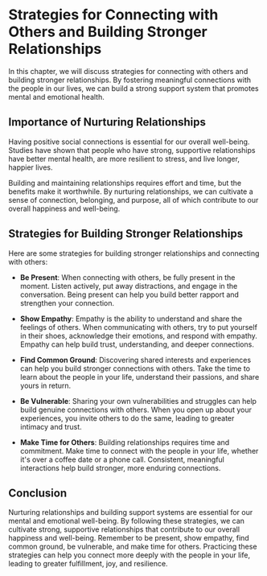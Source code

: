 Strategies for Connecting with Others and Building Stronger Relationships
==========================================================================================================================================

In this chapter, we will discuss strategies for connecting with others and building stronger relationships. By fostering meaningful connections with the people in our lives, we can build a strong support system that promotes mental and emotional health.

Importance of Nurturing Relationships
-------------------------------------

Having positive social connections is essential for our overall well-being. Studies have shown that people who have strong, supportive relationships have better mental health, are more resilient to stress, and live longer, happier lives.

Building and maintaining relationships requires effort and time, but the benefits make it worthwhile. By nurturing relationships, we can cultivate a sense of connection, belonging, and purpose, all of which contribute to our overall happiness and well-being.

Strategies for Building Stronger Relationships
----------------------------------------------

Here are some strategies for building stronger relationships and connecting with others:

* **Be Present**: When connecting with others, be fully present in the moment. Listen actively, put away distractions, and engage in the conversation. Being present can help you build better rapport and strengthen your connection.

* **Show Empathy**: Empathy is the ability to understand and share the feelings of others. When communicating with others, try to put yourself in their shoes, acknowledge their emotions, and respond with empathy. Empathy can help build trust, understanding, and deeper connections.

* **Find Common Ground**: Discovering shared interests and experiences can help you build stronger connections with others. Take the time to learn about the people in your life, understand their passions, and share yours in return.

* **Be Vulnerable**: Sharing your own vulnerabilities and struggles can help build genuine connections with others. When you open up about your experiences, you invite others to do the same, leading to greater intimacy and trust.

* **Make Time for Others**: Building relationships requires time and commitment. Make time to connect with the people in your life, whether it's over a coffee date or a phone call. Consistent, meaningful interactions help build stronger, more enduring connections.

Conclusion
----------

Nurturing relationships and building support systems are essential for our mental and emotional well-being. By following these strategies, we can cultivate strong, supportive relationships that contribute to our overall happiness and well-being. Remember to be present, show empathy, find common ground, be vulnerable, and make time for others. Practicing these strategies can help you connect more deeply with the people in your life, leading to greater fulfillment, joy, and resilience.
